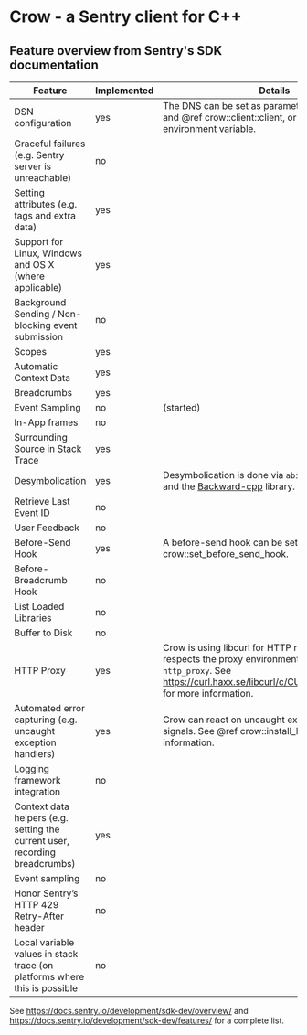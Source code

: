 # Crow - a Sentry client for C++

## Feature overview from Sentry's SDK documentation

| Feature | Implemented | Details |
| ---- | ---- | ---- |
| DSN configuration | yes | The DNS can be set as parameter to @ref crow::init and @ref crow::client::client, or via the `SENTRY_DSN` environment variable. |
| Graceful failures (e.g. Sentry server is unreachable) | no | |
| Setting attributes (e.g. tags and extra data) | yes | |
| Support for Linux, Windows and OS X (where applicable) | yes | |
| Background Sending / Non-blocking event submission | no | |
| Scopes | yes | |
| Automatic Context Data | yes |  |
| Breadcrumbs | yes | |
| Event Sampling | no | (started) |
| In-App frames | no | |
| Surrounding Source in Stack Trace | yes | |
| Desymbolication | yes | Desymbolication is done via `abi::__cxa_demangle` and the [Backward-cpp](https://github.com/bombela/backward-cpp) library. |
| Retrieve Last Event ID | no | |
| User Feedback | no | |
| Before-Send Hook | yes | A before-send hook can be set with @ref crow::set_before_send_hook. |
| Before-Breadcrumb Hook | no | |
| List Loaded Libraries | no | |
| Buffer to Disk | no | |
| HTTP Proxy | yes | Crow is using libcurl for HTTP requests, so it respects the proxy environment variables named `http_proxy`. See <https://curl.haxx.se/libcurl/c/CURLOPT_PROXY.html> for more information. |
| Automated error capturing (e.g. uncaught exception handlers) | yes | Crow can react on uncaught exceptions or raised signals. See @ref crow::install_handlers for more information. |
| Logging framework integration | no | |
| Context data helpers (e.g. setting the current user, recording breadcrumbs) | yes | |
| Event sampling | no | |
| Honor Sentry’s HTTP 429 Retry-After header | no | |
| Local variable values in stack trace (on platforms where this is possible | no | |

See <https://docs.sentry.io/development/sdk-dev/overview/> and <https://docs.sentry.io/development/sdk-dev/features/> for a complete list.
